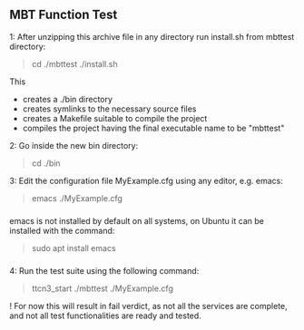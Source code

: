 ## MBT Function Test

1:
After unzipping this archive file in any directory run install.sh from mbttest directory:
> cd ./mbttest
> ./install.sh

This
- creates a ./bin directory
- creates symlinks to the necessary source files
- creates a Makefile suitable to compile the project
- compiles the project having the final executable name to be "mbttest"

2:
Go inside the new bin directory:
> cd ./bin

3:
Edit the configuration file MyExample.cfg using any editor, e.g. emacs:
> emacs ./MyExample.cfg

###
emacs is not installed by default on all systems, on Ubuntu it can be installed with the command:
> sudo apt install emacs
###

4:
Run the test suite using the following command:
> ttcn3_start ./mbttest ./MyExample.cfg

! For now this will result in fail verdict, as not all the services are complete,
  and not all test functionalities are ready and tested.

